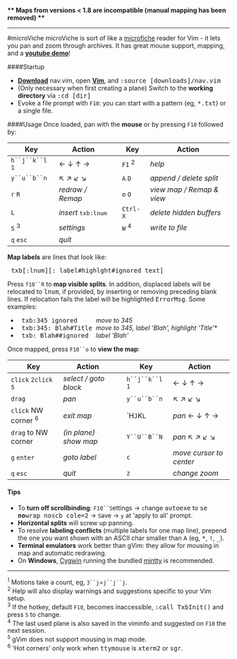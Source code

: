 **\*\* Maps from versions < 1.8 are incompatible (manual mapping has been removed) \*\***

---
#microViche
microViche is sort of like a [microfiche](http://www.wisegeek.org/what-is-microfiche.htm) reader for Vim - it lets you pan and zoom through archives. It has great mouse support, mapping, and a **[youtube demo](http://www.youtube.com/watch?v=xkED6Mv_4bc)**!

####Startup
- **[Download](https://raw.github.com/q335r49/textabyss/master/nav.vim)** nav.vim, open **[Vim](http://www.vim.org)**, and <samp>:source [downloads]/nav.vim</samp>
- (Only necessary when first creating a plane) Switch to the **working directory** via <samp>:cd [dir]</samp> 
- Evoke a file prompt with `F10`: you can start with a pattern (eg, <samp>*.txt</samp>) or a single file.

####Usage
Once loaded, pan with the **mouse** or by pressing `F10` followed by:

Key | Action | | Key | Action
----- | ----- | --- | --- | ---
`h``j``k``l` <sup>1</sup>| ← ↓ ↑ → | | `F1` <sup>2</sup> | *help*
`y``u``b``n` | ↖ ↗ ↙ ↘  ||`A` `D` |*append / delete split*
`r` `R` | *redraw / Remap* | |`o` `O` | *view map / Remap & view*
`L` | *insert* <samp>txb:lnum</samp> ||`Ctrl-X`| *delete hidden buffers*
`S` <sup>3</sup> | *settings* | |`W` <sup>4</sup>| *write to file*
`q` `esc` | *quit*| | 

**Map labels** are lines that look like:

<samp>&nbsp;txb[:lnum][: label#highlght#ignored text]</samp>

Press `f10``R` to **map visible splits**. In addition, displaced labels will be relocated to <samp>lnum</samp>, if provided, by inserting or removing preceding blank lines. If relocation fails the label will be highlighted <samp>ErrorMsg</samp>. Some examples:
- <samp>&nbsp;txb:345 ignored&nbsp;&nbsp;&nbsp;&nbsp;&nbsp;</samp>*move to 345*  
- <samp>&nbsp;txb:345: Blah#Title&nbsp;</samp>*move to 345, label 'Blah', highlight 'Title'**  
- <samp>&nbsp;txb: Blah##ignored&nbsp;&nbsp;</samp>*label 'Blah'*  

Once mapped, press `F10``o` to **view the map**:

Key | Action | | Key | Action
--- | --- | --- | --- | ---
`click`  `2click` <sup>5</sup>|*select / goto block*||`h``j``k``l` <sup>1</sup>|← ↓ ↑ →
`drag` | *pan* || `y``u``b``n` |↖ ↗ ↙ ↘
`click` NW corner <sup>6</sup>|*exit map*||`H``J``K``L`` |*pan* ← ↓ ↑ →
`drag` to NW corner | *(in plane) show map* ||`Y``U``B``N` |*pan* ↖ ↗ ↙ ↘
`g` `enter`| *goto label*|| `c` |*move cursor to center*
`q` `esc`|*quit* || `z` |*change zoom*

#### Tips
- To **turn off scrollbinding**: `F10``S`ettings → `c`hange <samp>autoexe</samp> to <samp>se </samp>**<samp>no</samp>**<samp>wrap noscb cole=2</samp> → `S`ave → `y` at 'apply to all' prompt.  
- **Horizontal splits** will screw up panning.  
- To resolve **labeling conflicts** (multiple labels for one map line), prepend the one you want shown with an ASCII char smaller than <samp>A</samp> (eg, <samp>*</samp>, <samp>!</samp>, <samp>_</samp>).
- **Terminal emulators** work better than gVim: they allow for mousing in map and automatic redrawing.
- On **Windows**, [Cygwin](http://www.cygwin.com/) running the bundled [mintty](https://code.google.com/p/mintty/) is recommended.

----
<sup>1</sup> Motions take a count, eg, `3``j`=`j``j``j`.  
<sup>2</sup> Help will also display warnings and suggestions specific to your Vim setup.  
<sup>3</sup> If the hotkey, default `F10`, becomes inaccessible, <samp>:call TxbInit()</samp> and press `S` to change.  
<sup>4</sup> The last used plane is also saved in the viminfo and suggested on `F10` the next session.  
<sup>5</sup> gVim does not support mousing in map mode.  
<sup>6</sup> 'Hot corners' only work when <samp>ttymouse</samp> is <samp>xterm2</samp> or <samp>sgr</samp>.
